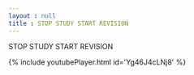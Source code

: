```yaml
---
layout : null
title : STOP STUDY START REVISION
---
```


STOP STUDY START REVISION



{% include youtubePlayer.html id='Yg46J4cLNj8' %}
